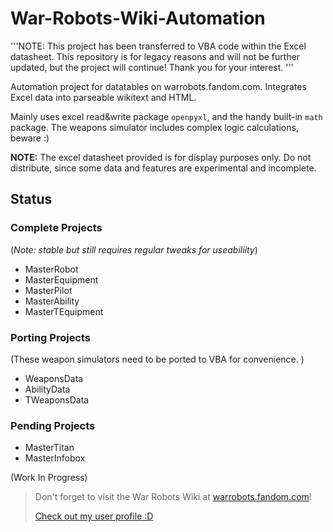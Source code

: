 # War-Robots-Wiki-Automation

'''NOTE: This project has been transferred to VBA code within the Excel datasheet. This repository is for legacy reasons and will not be further updated, but the project will continue! Thank you for your interest. ''' 

Automation project for datatables on warrobots.fandom.com. Integrates Excel data into parseable wikitext and HTML. 

Mainly uses excel read&write package `openpyxl`, and the handy built-in `math` package. The weapons simulator includes complex logic calculations, beware :)

__NOTE:__ The excel datasheet provided is for display purposes only. Do not distribute, since some data and features are experimental and incomplete. 


## Status
### Complete Projects
(_Note: stable but still requires regular tweaks for useabiliity_)
* MasterRobot
* MasterEquipment
* MasterPilot
* MasterAbility
* MasterTEquipment

### Porting Projects
 (These weapon simulators need to be ported to VBA for convenience. )
* WeaponsData
* AbilityData
* TWeaponsData

### Pending Projects
* MasterTitan
* MasterInfobox

(Work In Progress)

> Don't forget to visit the War Robots Wiki at [warrobots.fandom.com](https://warrobots.fandom.com)!
> 
> [Check out my user profile :D](https://warrobots.fandom.com/wiki/User:Bok_the_chicken)
